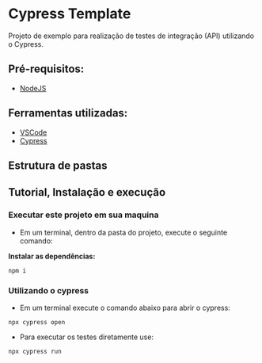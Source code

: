 # Cypress Template

Projeto de exemplo para realização de testes de integração (API) utilizando o Cypress.

## Pré-requisitos:
- [NodeJS](https://nodejs.org/en/download/ "NodeJS")

## Ferramentas utilizadas:
- [VSCode](https://code.visualstudio.com/ "VSCode")
- [Cypress](https://www.npmjs.com/package/cypress "Cypress")

## Estrutura de pastas

#####

## Tutorial, Instalação e execução

### Executar este projeto em sua maquina

* Em um terminal, dentro da pasta do projeto, execute o seguinte comando:

**Instalar as dependências:**  
```
npm i
```

### Utilizando o cypress

* Em um terminal execute o comando abaixo para abrir o cypress:
```
npx cypress open 
```

* Para executar os testes diretamente use:
```
npx cypress run 
```